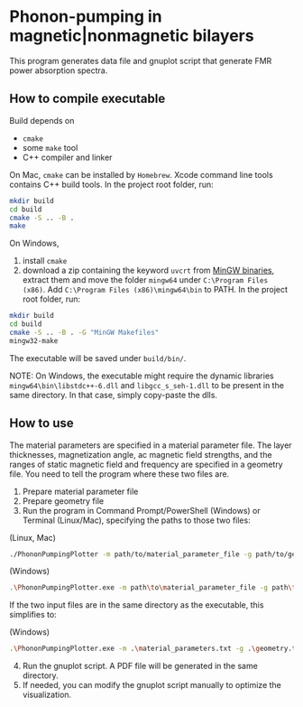 # Phonon-pumping in magnetic|nonmagnetic bilayers
This program generates data file and gnuplot script that generate FMR power absorption spectra.

## How to compile executable
Build depends on 
* `cmake`
* some `make` tool
* C++ compiler and linker

On Mac, `cmake` can be installed by `Homebrew`. Xcode command line tools contains C++ build tools.
In the project root folder, run:
```sh
mkdir build
cd build
cmake -S .. -B .
make
```

On Windows, 
1. install `cmake`
2. download a zip containing the keyword `uvcrt` from [MinGW binaries](https://github.com/niXman/mingw-builds-binaries/releases), extract them and move the folder `mingw64` under `C:\Program Files (x86)`. Add `C:\Program Files (x86)\mingw64\bin` to PATH.
In the project root folder, run:
```sh
mkdir build
cd build
cmake -S .. -B . -G "MinGW Makefiles"
mingw32-make
```

The executable will be saved under `build/bin/`.

NOTE: On Windows, the executable might require the dynamic libraries `mingw64\bin\libstdc++-6.dll` and `libgcc_s_seh-1.dll` to be present in the same directory. In that case, simply copy-paste the dlls.


## How to use
The material parameters are specified in a material parameter file. The layer thicknesses, magnetization angle, ac magnetic field strengths, and the ranges of static magnetic field and frequency are specified in a geometry file. You need to tell the program where these two files are.

1. Prepare material parameter file
2. Prepare geometry file
3. Run the program in Command Prompt/PowerShell (Windows) or Terminal (Linux/Mac), specifying the paths to those two files:

(Linux, Mac)
```sh
./PhononPumpingPlotter -m path/to/material_parameter_file -g path/to/geometry_file
```
(Windows)
```sh
.\PhononPumpingPlotter.exe -m path\to\material_parameter_file -g path\to\geometry_file
```
If the two input files are in the same directory as the executable, this simplifies to:

(Windows)
```sh
.\PhononPumpingPlotter.exe -m .\material_parameters.txt -g .\geometry.txt
```
4. Run the gnuplot script. A PDF file will be generated in the same directory.
5. If needed, you can modify the gnuplot script manually to optimize the visualization.
